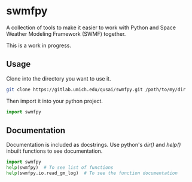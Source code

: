 swmfpy
======

A collection of tools to make it easier to work with Python and Space Weather Modeling Framework (SWMF) together.

This is a work in progress.

Usage
-----

Clone into the directory you want to use it.

```bash
git clone https://gitlab.umich.edu/qusai/swmfpy.git /path/to/my/dir
```

Then import it into your python project.

```python
import swmfpy
```

Documentation
-------------

Documentation is included as docstrings. Use python's *dir()* and *help()* inbuilt functions to see documentation.

```python
import swmfpy
help(swmfpy)  # To see list of functions
help(swmfpy.io.read_gm_log)  # To see the function documentation
```
